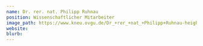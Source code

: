 ```yaml
---
name: Dr. rer. nat. Philipp Ruhnau
position: Wissenschaftlicher Mitarbeiter
image_path: https://www.kneu.ovgu.de/Dr_+rer_+nat_+Philipp+Ruhnau-height-1772-width-1181-p-1438/_/DSC_8359.JPG
website:
blurb:
---
```

